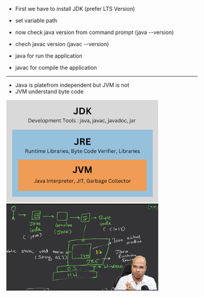 - First we have to install JDK (prefer LTS Version)
- set variable path
- now check java version from command prompt (java --version)
- chech javac version (javac --version)

- java for run the application 
- javac for compile the application




-------
- Java is platefrom independent but JVM is not
- JVM understand byte code




<div> <img style="width:400px;" src="Images/java2.png"> <img style="width:400px;" src="Images/java1.png"> </div>

